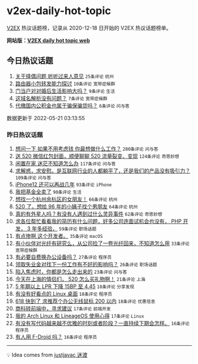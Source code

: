 # v2ex-daily-hot-topic

[V2EX](https://www.v2ex.com/) 热议话题榜，记录从 2020-12-18 日开始的 V2EX 热议话题榜单。

**网站版：[V2EX daily hot topic web](https://boojack.github.io/v2ex-daily-hot-topic-web/)**

## 今日热议话题

<!-- TODAY BEGIN -->

1. [关于择偶问题 听听过来人意见](https://www.v2ex.com/t/854300) `25条评论` `杭州`
1. [路由器小包转发能力探讨](https://www.v2ex.com/t/854303) `10条评论` `宽带症候群`
1. [门当户对对婚后生活影响大吗？](https://www.v2ex.com/t/854309) `9条评论` `生活`
1. [这域名解析没有问题？](https://www.v2ex.com/t/854294) `7条评论` `宽带症候群`
1. [代缴国内公积金也属于骗保骗贷吗？](https://www.v2ex.com/t/854305) `6条评论` `问与答`

数据更新于 2022-05-21 03:13:55

<!-- TODAY END -->

### 昨日热议话题

<!-- YESTERDAY BEGIN -->

1. [想问一下 如果不用考虑钱 你最想做什么工作？](https://www.v2ex.com/t/854111) `280条评论` `问与答`
1. [送 520 微信红包封面，顺便聊聊 520 流量裂变、变现](https://www.v2ex.com/t/854125) `124条评论` `奇思妙想`
1. [闲置在家,迷茫不知道怎么办](https://www.v2ex.com/t/854070) `117条评论` `问与答`
1. [求解惑，求安慰。是互联网行业的人都躺平了，还是我们的产品没有吸引力？](https://www.v2ex.com/t/854154) `109条评论` `问与答`
1. [iPhone12 还可以再战几年](https://www.v2ex.com/t/854065) `93条评论` `iPhone`
1. [我把基金全卖了](https://www.v2ex.com/t/854206) `90条评论` `生活`
1. [想找一个杭州余杭区的女朋友！](https://www.v2ex.com/t/854079) `66条评论` `杭州`
1. [520 了，想给 96 年的小姨子找个男朋友](https://www.v2ex.com/t/854109) `64条评论` `杭州`
1. [真的有外星人吗？有没有人遇到过什么灵异事件](https://www.v2ex.com/t/854161) `62条评论` `奇思妙想`
1. [求各位帮忙看看我的简历有什么问题，好多公司连面试机会也没有， PHP 开发， 3 年多经验，](https://www.v2ex.com/t/854101) `59条评论` `职场话题`
1. [有点惨啊 这个开发者。](https://www.v2ex.com/t/854116) `35条评论` `macOS`
1. [有小伙伴对光纤有研究么，从公司捡了一卷光纤回来，不知道怎么用](https://www.v2ex.com/t/854221) `33条评论` `宽带症候群`
1. [有必要自费换办公设备吗？](https://www.v2ex.com/t/854244) `27条评论` `程序员`
1. [领取失业金对找下一份工作有不好的影响吗？](https://www.v2ex.com/t/854057) `26条评论` `职场话题`
1. [陷入焦虑时，你都是怎么走出来的](https://www.v2ex.com/t/854135) `23条评论` `问与答`
1. [今天在上海的情侣们， 520 怎么买礼物啊！](https://www.v2ex.com/t/854239) `21条评论` `上海`
1. [5 年期以上 LPR 下降 15BP 至 4.45](https://www.v2ex.com/t/854130) `18条评论` `分享发现`
1. [有没有好看点的 Linux 桌面](https://www.v2ex.com/t/854104) `18条评论` `程序员`
1. [618 快到了 求推荐个办公无线鼠标 200 以内](https://www.v2ex.com/t/854066) `18条评论` `优惠信息`
1. [商科转前端中，寻求建议](https://www.v2ex.com/t/854263) `17条评论` `前端开发`
1. [我的 Arch Linux 和 LineageOS 使用心得](https://www.v2ex.com/t/854140) `17条评论` `Linux`
1. [有没有写代码越来越不优雅的时刻或者阶段？一直持续下期会怎样。](https://www.v2ex.com/t/854236) `16条评论` `程序员`
1. [有人用 F-Droid 吗？](https://www.v2ex.com/t/854162) `16条评论` `程序员`

<!-- YESTERDAY END -->

---

💡 Idea comes from [justjavac 迷渡](https://github.com/justjavac/)
